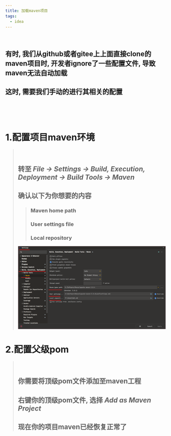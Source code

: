 ```yaml
---
title: 加载maven项目
tags:
  - idea
---
```


<br>

## 有时, 我们从github或者gitee上上面直接clone的maven项目时, 开发者ignore了一些配置文件, 导致maven无法自动加载
## 这时, 需要我们手动的进行其相关的配置

<br><br><br>

# 1.配置项目maven环境
> <br>
> 
> ## 转至 _File -> Settings -> Build, Execution, Deployment -> Build Tools -> Maven_
> ## 确认以下为你想要的内容
> > ### Maven home path
> > ### User settings file
> > ### Local repository
> ![](/assets/image/postImage/2022-01-10-LoadMavenProject/MavenConfigurations.png)

# 2.配置父级pom
> <br>
> 
> ## 你需要将顶级pom文件添加至maven工程
> ## 右键你的顶级pom文件, 选择 _Add as Maven Project_
> ## 现在你的项目maven已经恢复正常了